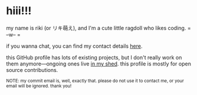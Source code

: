 # hiii!!!

my name is riki (or リキ萌え), and I'm a cute little ragdoll who likes coding. = –w– =

if you wanna chat, you can find my contact details [here](https://riki.house/b?hello).

this GitHub profile has lots of existing projects, but I don't really work on them anymore—ongoing ones live [in my shed](https://src.liquidev.net).
this profile is mostly for open source contributions.

<sub>NOTE: my commit email is, well, exactly that. please do not use it to contact me, or your email will be ignored. thank you!</sub>
